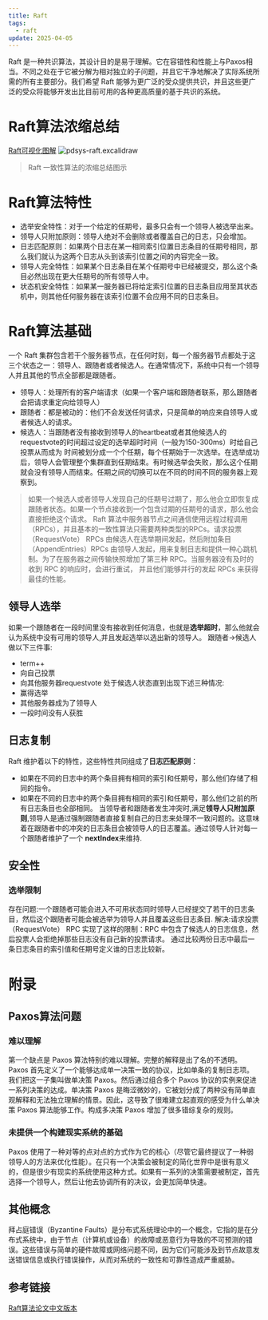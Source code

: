 ```yaml
---
title: Raft
tags:
  - raft
update: 2025-04-05
---
```

Raft  是一种共识算法，其设计目的是易于理解。它在容错性和性能上与Paxos相当。不同之处在于它被分解为相对独立的子问题，并且它干净地解决了实际系统所需的所有主要部分。我们希望 Raft 能够为更广泛的受众提供共识，并且这些更广泛的受众将能够开发出比目前可用的各种更高质量的基于共识的系统。
# Raft算法浓缩总结
[Raft可视化图解](http://thesecretlivesofdata.com/raft/)
![pdsys-raft.excalidraw](https://picture.zhaozhan.site/pdsys-raft.excalidraw.png)
>  Raft 一致性算法的浓缩总结图示
# Raft算法特性
* 选举安全特性：对于一个给定的任期号，最多只会有一个领导人被选举出来。
* 领导人只附加原则：领导人绝对不会删除或者覆盖自己的日志，只会增加。
* 日志匹配原则：如果两个日志在某一相同索引位置日志条目的任期号相同，那么我们就认为这两个日志从头到该索引位置之间的内容完全一致。
* 领导人完全特性：如果某个日志条目在某个任期号中已经被提交，那么这个条目必然出现在更大任期号的所有领导人中。
* 状态机安全特性：如果某一服务器已将给定索引位置的日志条目应用至其状态机中，则其他任何服务器在该索引位置不会应用不同的日志条目。
# Raft算法基础
一个 Raft 集群包含若干个服务器节点，在任何时刻，每一个服务器节点都处于这三个状态之一：领导人、跟随者或者候选人。在通常情况下，系统中只有一个领导人并且其他的节点全部都是跟随者。
* 领导人：处理所有的客户端请求（如果一个客户端和跟随者联系，那么跟随者会把请求重定向给领导人）
* 跟随者：都是被动的：他们不会发送任何请求，只是简单的响应来自领导人或者候选人的请求。
* 候选人：当跟随者没有接收到领导人的heartbeat或者其他候选人的requestvote的时间超过设定的选举超时时间（一般为150-300ms）时给自己投票从而成为
时间被划分成一个个任期，每个任期始于一次选举。在选举成功后，领导人会管理整个集群直到任期结束。有时候选举会失败，那么这个任期就会没有领导人而结束。任期之间的切换可以在不同的时间不同的服务器上观察到。
> 如果一个候选人或者领导人发现自己的任期号过期了，那么他会立即恢复成跟随者状态。如果一个节点接收到一个包含过期的任期号的请求，那么他会直接拒绝这个请求。
Raft 算法中服务器节点之间通信使用远程过程调用（RPCs），并且基本的一致性算法只需要两种类型的RPCs。请求投票（RequestVote） RPCs 由候选人在选举期间发起，然后附加条目（AppendEntries）RPCs 由领导人发起，用来复制日志和提供一种心跳机制。为了在服务器之间传输快照增加了第三种 RPC。当服务器没有及时的收到 RPC 的响应时，会进行重试， 并且他们能够并行的发起 RPCs  来获得最佳的性能。
## 领导人选举
如果一个跟随者在一段时间里没有接收到任何消息，也就是**选举超时**，那么他就会认为系统中没有可用的领导人,并且发起选举以选出新的领导人。
跟随者->候选人做以下三件事:
* term++
* 向自己投票
* 向其他服务器requestvote
处于候选人状态直到出现下述三种情况:
* 赢得选举
* 其他服务器成为了领导人
* 一段时间没有人获胜
## 日志复制
Raft 维护着以下的特性，这些特性共同组成了**日志匹配原则**：
* 如果在不同的日志中的两个条目拥有相同的索引和任期号，那么他们存储了相同的指令。
* 如果在不同的日志中的两个条目拥有相同的索引和任期号，那么他们之前的所有日志条目也全部相同。
当领导者和跟随者发生冲突时,满足**领导人只附加原则**,领导人是通过强制跟随者直接复制自己的日志来处理不一致问题的。这意味着在跟随者中的冲突的日志条目会被领导人的日志覆盖。通过领导人针对每一个跟随者维护了一个 **nextIndex**来维持.
## 安全性
### 选举限制
存在问题:一个跟随者可能会进入不可用状态同时领导人已经提交了若干的日志条目，然后这个跟随者可能会被选举为领导人并且覆盖这些日志条目.
解决:请求投票（RequestVote） RPC 实现了这样的限制：RPC 中包含了候选人的日志信息，然后投票人会拒绝掉那些日志没有自己新的投票请求。
通过比较两份日志中最后一条日志条目的索引值和任期号定义谁的日志比较新。
# 附录
## Paxos算法问题
### 难以理解
第一个缺点是 Paxos 算法特别的难以理解。完整的解释是出了名的不透明。Paxos 首先定义了一个能够达成单一决策一致的协议，比如单条的复制日志项。我们把这一子集叫做单决策 Paxos。然后通过组合多个 Paxos 协议的实例来促进一系列决策的达成。单决策 Paxos 是晦涩微妙的，它被划分成了两种没有简单直观解释和无法独立理解的情景。因此，这导致了很难建立起直观的感受为什么单决策 Paxos 算法能够工作。构成多决策 Paxos 增加了很多错综复杂的规则。
### 未提供一个构建现实系统的基础
Paxos  使用了一种对等的点对点的方式作为它的核心（尽管它最终提议了一种弱领导人的方法来优化性能）。在只有一个决策会被制定的简化世界中是很有意义的，但是很少有现实的系统使用这种方式。如果有一系列的决策需要被制定，首先选择一个领导人，然后让他去协调所有的决议，会更加简单快速。
## 其他概念
拜占庭错误（Byzantine  Faults）是分布式系统理论中的一个概念，它指的是在分布式系统中，由于节点（计算机或设备）的故障或恶意行为导致的不可预测的错误。这些错误与简单的硬件故障或网络问题不同，因为它们可能涉及到节点故意发送错误信息或执行错误操作，从而对系统的一致性和可靠性造成严重威胁。
## 参考链接
[Raft算法论文中文版本](https://github.com/maemual/raft-zh_cn/blob/master/raft-zh_cn.md)